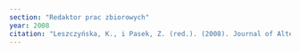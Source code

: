 ```yaml
---
section: "Redaktor prac zbiorowych"
year: 2008
citation: "Leszczyńska, K., i Pasek, Z. (red.). (2008). Journal of Alternative Spiritualities and New Age Studies, Vol. 4. London."
---
```

